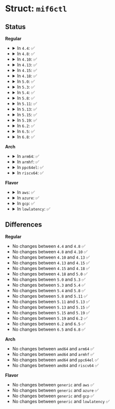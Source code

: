 # Struct: <code>mif6ctl</code>

## Status
<b>Regular</b>
<ul>
<li>
<details>
<summary>In <code>4.4</code>: ✅</summary>

```c
struct mif6ctl {
    mifi_t mif6c_mifi;
    unsigned char mif6c_flags;
    unsigned char vifc_threshold;
    __u16 mif6c_pifi;
    unsigned int vifc_rate_limit;
};
```
</details>
</li>
<li>
<details>
<summary>In <code>4.8</code>: ✅</summary>

```c
struct mif6ctl {
    mifi_t mif6c_mifi;
    unsigned char mif6c_flags;
    unsigned char vifc_threshold;
    __u16 mif6c_pifi;
    unsigned int vifc_rate_limit;
};
```
</details>
</li>
<li>
<details>
<summary>In <code>4.10</code>: ✅</summary>

```c
struct mif6ctl {
    mifi_t mif6c_mifi;
    unsigned char mif6c_flags;
    unsigned char vifc_threshold;
    __u16 mif6c_pifi;
    unsigned int vifc_rate_limit;
};
```
</details>
</li>
<li>
<details>
<summary>In <code>4.13</code>: ✅</summary>

```c
struct mif6ctl {
    mifi_t mif6c_mifi;
    unsigned char mif6c_flags;
    unsigned char vifc_threshold;
    __u16 mif6c_pifi;
    unsigned int vifc_rate_limit;
};
```
</details>
</li>
<li>
<details>
<summary>In <code>4.15</code>: ✅</summary>

```c
struct mif6ctl {
    mifi_t mif6c_mifi;
    unsigned char mif6c_flags;
    unsigned char vifc_threshold;
    __u16 mif6c_pifi;
    unsigned int vifc_rate_limit;
};
```
</details>
</li>
<li>
<details>
<summary>In <code>4.18</code>: ✅</summary>

```c
struct mif6ctl {
    mifi_t mif6c_mifi;
    unsigned char mif6c_flags;
    unsigned char vifc_threshold;
    __u16 mif6c_pifi;
    unsigned int vifc_rate_limit;
};
```
</details>
</li>
<li>
<details>
<summary>In <code>5.0</code>: ✅</summary>

```c
struct mif6ctl {
    mifi_t mif6c_mifi;
    unsigned char mif6c_flags;
    unsigned char vifc_threshold;
    __u16 mif6c_pifi;
    unsigned int vifc_rate_limit;
};
```
</details>
</li>
<li>
<details>
<summary>In <code>5.3</code>: ✅</summary>

```c
struct mif6ctl {
    mifi_t mif6c_mifi;
    unsigned char mif6c_flags;
    unsigned char vifc_threshold;
    __u16 mif6c_pifi;
    unsigned int vifc_rate_limit;
};
```
</details>
</li>
<li>
<details>
<summary>In <code>5.4</code>: ✅</summary>

```c
struct mif6ctl {
    mifi_t mif6c_mifi;
    unsigned char mif6c_flags;
    unsigned char vifc_threshold;
    __u16 mif6c_pifi;
    unsigned int vifc_rate_limit;
};
```
</details>
</li>
<li>
<details>
<summary>In <code>5.8</code>: ✅</summary>

```c
struct mif6ctl {
    mifi_t mif6c_mifi;
    unsigned char mif6c_flags;
    unsigned char vifc_threshold;
    __u16 mif6c_pifi;
    unsigned int vifc_rate_limit;
};
```
</details>
</li>
<li>
<details>
<summary>In <code>5.11</code>: ✅</summary>

```c
struct mif6ctl {
    mifi_t mif6c_mifi;
    unsigned char mif6c_flags;
    unsigned char vifc_threshold;
    __u16 mif6c_pifi;
    unsigned int vifc_rate_limit;
};
```
</details>
</li>
<li>
<details>
<summary>In <code>5.13</code>: ✅</summary>

```c
struct mif6ctl {
    mifi_t mif6c_mifi;
    unsigned char mif6c_flags;
    unsigned char vifc_threshold;
    __u16 mif6c_pifi;
    unsigned int vifc_rate_limit;
};
```
</details>
</li>
<li>
<details>
<summary>In <code>5.15</code>: ✅</summary>

```c
struct mif6ctl {
    mifi_t mif6c_mifi;
    unsigned char mif6c_flags;
    unsigned char vifc_threshold;
    __u16 mif6c_pifi;
    unsigned int vifc_rate_limit;
};
```
</details>
</li>
<li>
<details>
<summary>In <code>5.19</code>: ✅</summary>

```c
struct mif6ctl {
    mifi_t mif6c_mifi;
    unsigned char mif6c_flags;
    unsigned char vifc_threshold;
    __u16 mif6c_pifi;
    unsigned int vifc_rate_limit;
};
```
</details>
</li>
<li>
<details>
<summary>In <code>6.2</code>: ✅</summary>

```c
struct mif6ctl {
    mifi_t mif6c_mifi;
    unsigned char mif6c_flags;
    unsigned char vifc_threshold;
    __u16 mif6c_pifi;
    unsigned int vifc_rate_limit;
};
```
</details>
</li>
<li>
<details>
<summary>In <code>6.5</code>: ✅</summary>

```c
struct mif6ctl {
    mifi_t mif6c_mifi;
    unsigned char mif6c_flags;
    unsigned char vifc_threshold;
    __u16 mif6c_pifi;
    unsigned int vifc_rate_limit;
};
```
</details>
</li>
<li>
<details>
<summary>In <code>6.8</code>: ✅</summary>

```c
struct mif6ctl {
    mifi_t mif6c_mifi;
    unsigned char mif6c_flags;
    unsigned char vifc_threshold;
    __u16 mif6c_pifi;
    unsigned int vifc_rate_limit;
};
```
</details>
</li>
</ul>
<b>Arch</b>
<ul>
<li>
<details>
<summary>In <code>arm64</code>: ✅</summary>

```c
struct mif6ctl {
    mifi_t mif6c_mifi;
    unsigned char mif6c_flags;
    unsigned char vifc_threshold;
    __u16 mif6c_pifi;
    unsigned int vifc_rate_limit;
};
```
</details>
</li>
<li>
<details>
<summary>In <code>armhf</code>: ✅</summary>

```c
struct mif6ctl {
    mifi_t mif6c_mifi;
    unsigned char mif6c_flags;
    unsigned char vifc_threshold;
    __u16 mif6c_pifi;
    unsigned int vifc_rate_limit;
};
```
</details>
</li>
<li>
<details>
<summary>In <code>ppc64el</code>: ✅</summary>

```c
struct mif6ctl {
    mifi_t mif6c_mifi;
    unsigned char mif6c_flags;
    unsigned char vifc_threshold;
    __u16 mif6c_pifi;
    unsigned int vifc_rate_limit;
};
```
</details>
</li>
<li>
<details>
<summary>In <code>riscv64</code>: ✅</summary>

```c
struct mif6ctl {
    mifi_t mif6c_mifi;
    unsigned char mif6c_flags;
    unsigned char vifc_threshold;
    __u16 mif6c_pifi;
    unsigned int vifc_rate_limit;
};
```
</details>
</li>
</ul>
<b>Flavor</b>
<ul>
<li>
<details>
<summary>In <code>aws</code>: ✅</summary>

```c
struct mif6ctl {
    mifi_t mif6c_mifi;
    unsigned char mif6c_flags;
    unsigned char vifc_threshold;
    __u16 mif6c_pifi;
    unsigned int vifc_rate_limit;
};
```
</details>
</li>
<li>
<details>
<summary>In <code>azure</code>: ✅</summary>

```c
struct mif6ctl {
    mifi_t mif6c_mifi;
    unsigned char mif6c_flags;
    unsigned char vifc_threshold;
    __u16 mif6c_pifi;
    unsigned int vifc_rate_limit;
};
```
</details>
</li>
<li>
<details>
<summary>In <code>gcp</code>: ✅</summary>

```c
struct mif6ctl {
    mifi_t mif6c_mifi;
    unsigned char mif6c_flags;
    unsigned char vifc_threshold;
    __u16 mif6c_pifi;
    unsigned int vifc_rate_limit;
};
```
</details>
</li>
<li>
<details>
<summary>In <code>lowlatency</code>: ✅</summary>

```c
struct mif6ctl {
    mifi_t mif6c_mifi;
    unsigned char mif6c_flags;
    unsigned char vifc_threshold;
    __u16 mif6c_pifi;
    unsigned int vifc_rate_limit;
};
```
</details>
</li>
</ul>

## Differences
<b>Regular</b>
<ul>
<li>
No changes between <code>4.4</code> and <code>4.8</code> ✅
</li>
<li>
No changes between <code>4.8</code> and <code>4.10</code> ✅
</li>
<li>
No changes between <code>4.10</code> and <code>4.13</code> ✅
</li>
<li>
No changes between <code>4.13</code> and <code>4.15</code> ✅
</li>
<li>
No changes between <code>4.15</code> and <code>4.18</code> ✅
</li>
<li>
No changes between <code>4.18</code> and <code>5.0</code> ✅
</li>
<li>
No changes between <code>5.0</code> and <code>5.3</code> ✅
</li>
<li>
No changes between <code>5.3</code> and <code>5.4</code> ✅
</li>
<li>
No changes between <code>5.4</code> and <code>5.8</code> ✅
</li>
<li>
No changes between <code>5.8</code> and <code>5.11</code> ✅
</li>
<li>
No changes between <code>5.11</code> and <code>5.13</code> ✅
</li>
<li>
No changes between <code>5.13</code> and <code>5.15</code> ✅
</li>
<li>
No changes between <code>5.15</code> and <code>5.19</code> ✅
</li>
<li>
No changes between <code>5.19</code> and <code>6.2</code> ✅
</li>
<li>
No changes between <code>6.2</code> and <code>6.5</code> ✅
</li>
<li>
No changes between <code>6.5</code> and <code>6.8</code> ✅
</li>
</ul>
<b>Arch</b>
<ul>
<li>
No changes between <code>amd64</code> and <code>arm64</code> ✅
</li>
<li>
No changes between <code>amd64</code> and <code>armhf</code> ✅
</li>
<li>
No changes between <code>amd64</code> and <code>ppc64el</code> ✅
</li>
<li>
No changes between <code>amd64</code> and <code>riscv64</code> ✅
</li>
</ul>
<b>Flavor</b>
<ul>
<li>
No changes between <code>generic</code> and <code>aws</code> ✅
</li>
<li>
No changes between <code>generic</code> and <code>azure</code> ✅
</li>
<li>
No changes between <code>generic</code> and <code>gcp</code> ✅
</li>
<li>
No changes between <code>generic</code> and <code>lowlatency</code> ✅
</li>
</ul>
